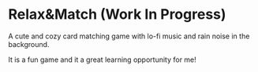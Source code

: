 # Relax&Match (Work In Progress)

A cute and cozy card matching game with lo-fi music and rain noise in the background. 

It is a fun game and it a great learning opportunity for me!
